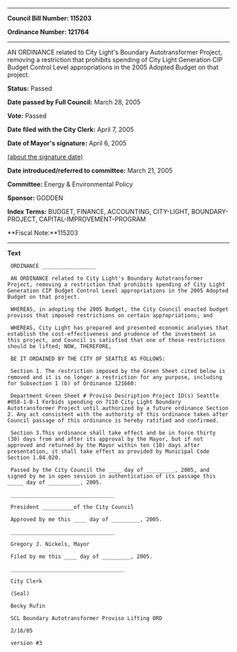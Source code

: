 

********

**Council Bill Number: 115203**
   
**Ordinance Number: 121764**
********

 AN ORDINANCE related to City Light's Boundary Autotransformer Project, removing a restriction that prohibits spending of City Light Generation CIP Budget Control Level appropriations in the 2005 Adopted Budget on that project.

**Status:** Passed
   
**Date passed by Full Council:** March 28, 2005
   
**Vote:** Passed
   
**Date filed with the City Clerk:** April 7, 2005
   
**Date of Mayor's signature:** April 6, 2005
   
[(about the signature date)](/~public/approvaldate.htm)
   
   
   
**Date introduced/referred to committee:** March 21, 2005
   
**Committee:** Energy & Environmental Policy
   
**Sponsor:** GODDEN
   
   
**Index Terms:** BUDGET, FINANCE, ACCOUNTING, CITY-LIGHT, BOUNDARY-PROJECT, CAPITAL-IMPROVEMENT-PROGRAM

**Fiscal Note:**115203

********

**Text**
   
```
 ORDINANCE _________________

 AN ORDINANCE related to City Light's Boundary Autotransformer Project, removing a restriction that prohibits spending of City Light Generation CIP Budget Control Level appropriations in the 2005 Adopted Budget on that project.

 WHEREAS, in adopting the 2005 Budget, the City Council enacted budget provisos that imposed restrictions on certain appropriations; and

 WHEREAS, City Light has prepared and presented economic analyses that establish the cost-effectiveness and prudence of the investment in this project, and Council is satisfied that one of these restrictions should be lifted; NOW, THEREFORE,

 BE IT ORDAINED BY THE CITY OF SEATTLE AS FOLLOWS:

 Section 1. The restriction imposed by the Green Sheet cited below is removed and it is no longer a restriction for any purpose, including for Subsection 1 (b) of Ordinance 121660:

 Department Green Sheet # Proviso Description Project ID(s) Seattle #058-1-B-1 Forbids spending on 7110 City Light Boundary Autotransformer Project until authorized by a future ordinance Section 2. Any act consistent with the authority of this ordinance taken after Council passage of this ordinance is hereby ratified and confirmed.

 Section 3.This ordinance shall take effect and be in force thirty (30) days from and after its approval by the Mayor, but if not approved and returned by the Mayor within ten (10) days after presentation, it shall take effect as provided by Municipal Code Section 1.04.020.

 Passed by the City Council the ____ day of _________, 2005, and signed by me in open session in authentication of its passage this _____ day of __________, 2005.

 _________________________________

 President __________of the City Council

 Approved by me this ____ day of _________, 2005.

 _________________________________

 Gregory J. Nickels, Mayor

 Filed by me this ____ day of _________, 2005.

 ____________________________________

 City Clerk

 (Seal)

 Becky Rufin

 SCL Boundary Autotransformer Proviso Lifting ORD

 2/16/05

 version #3

```
